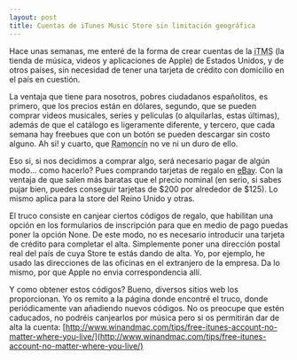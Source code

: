 ```yaml
---
layout: post
title: Cuentas de iTunes Music Store sin limitación geográfica
---
```


Hace unas semanas, me enteré de la forma de crear cuentas de la <acronym title="iTunes Music Store">iTMS</acronym> (la tienda de música, videos y aplicaciones de Apple) de Estados Unidos, y de otros países, sin necesidad de tener una tarjeta de crédito con domicilio en el país en cuestión.

La ventaja que tiene para nosotros, pobres ciudadanos españolitos, es primero, que los precios están en dólares, segundo, que se pueden comprar videos musicales, series y películas (o alquilarlas, estas últimas), además de que el catálogo es ligeramente diferente, y tercero, que cada semana hay freebues que con un botón se pueden descargar sin costo alguno. Ah si! y cuarto, que <acronym title="la SGAE">Ramoncín</acronym> no ve ni un duro de ello.

Eso si, si nos decidimos a comprar algo, será necesario pagar de algún modo... como hacerlo? Pues comprando tarjetas de regalo en [eBay](http://www.ebay.es/). Con la ventaja de que salen más baratas que el precio nominal (en serio, si sabes pujar bien, puedes conseguir tarjetas de $200 por alrededor de $125). Lo mismo aplica para la store del Reino Unido y otras.

El truco consiste en canjear ciertos códigos de regalo, que habilitan una opción en los formularios de inscripción para que en medio de pago puedas poner la opción None. De este modo, no es necesario introducir una tarjeta de crédito para completar el alta. Simplemente poner una dirección postal real del país de cuya Store te estás dando de alta. Yo, por ejemplo, he usado las direcciones de las oficinas en el extranjero de la empresa. Da lo mismo, por que Apple no envia correspondencia allí.

Y como obtener estos códigos? Bueno, diversos sitios web los proporcionan. Yo os remito a la página donde encontré el truco, donde periódicamente van añadiendo nuevos códigos. No os preocupe que estén caducados, no podréis canjearlos por música pero si os permitirán dar de alta la cuenta: [http://www.winandmac.com/tips/free-itunes-account-no-matter-where-you-live/](http://www.winandmac.com/tips/free-itunes-account-no-matter-where-you-live/)
